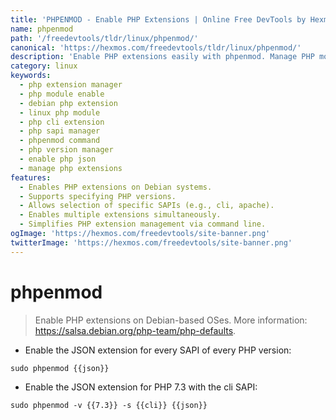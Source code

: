 ```yaml
---
title: 'PHPENMOD - Enable PHP Extensions | Online Free DevTools by Hexmos'
name: phpenmod
path: '/freedevtools/tldr/linux/phpenmod/'
canonical: 'https://hexmos.com/freedevtools/tldr/linux/phpenmod/'
description: 'Enable PHP extensions easily with phpenmod. Manage PHP modules across different versions and SAPIs on Debian-based systems. Free online tool, no registration required.'
category: linux
keywords:
  - php extension manager
  - php module enable
  - debian php extension
  - linux php module
  - php cli extension
  - php sapi manager
  - phpenmod command
  - php version manager
  - enable php json
  - manage php extensions
features:
  - Enables PHP extensions on Debian systems.
  - Supports specifying PHP versions.
  - Allows selection of specific SAPIs (e.g., cli, apache).
  - Enables multiple extensions simultaneously.
  - Simplifies PHP extension management via command line.
ogImage: 'https://hexmos.com/freedevtools/site-banner.png'
twitterImage: 'https://hexmos.com/freedevtools/site-banner.png'
---
```


# phpenmod

> Enable PHP extensions on Debian-based OSes.
> More information: <https://salsa.debian.org/php-team/php-defaults>.

- Enable the JSON extension for every SAPI of every PHP version:

`sudo phpenmod {{json}}`

- Enable the JSON extension for PHP 7.3 with the cli SAPI:

`sudo phpenmod -v {{7.3}} -s {{cli}} {{json}}`
